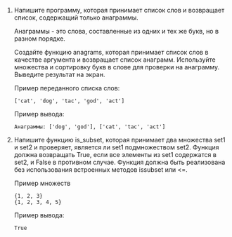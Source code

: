 1. Напишите программу, которая принимает список слов и возвращает список, содержащий только анаграммы. 

    Анаграммы - это слова, составленные из одних и тех же букв, но в разном порядке. 
    
    Создайте функцию anagrams, которая принимает список слов в качестве аргумента и возвращает список анаграмм. Используйте множества и сортировку букв в слове для проверки на анаграмму. Выведите результат на экран.

    Пример переданного списка слов:
    
    ```console
   ['cat', 'dog', 'tac', 'god', 'act']
    ```

    Пример вывода:

    ```console
    Анаграммы: ['dog', 'god'], ['cat', 'tac', 'act']
    ```

2. Напишите функцию is_subset, которая принимает два множества set1 и set2 и проверяет, является ли set1 подмножеством set2. Функция должна возвращать True, если все элементы из set1 содержатся в set2, и False в противном случае. Функция должна быть реализована без использования встроенных методов issubset или <=.

    Пример множеств

    ```console
    {1, 2, 3}
    {1, 2, 3, 4, 5}
    ```
    Пример вывода:
    
    ```console
    True
   ```